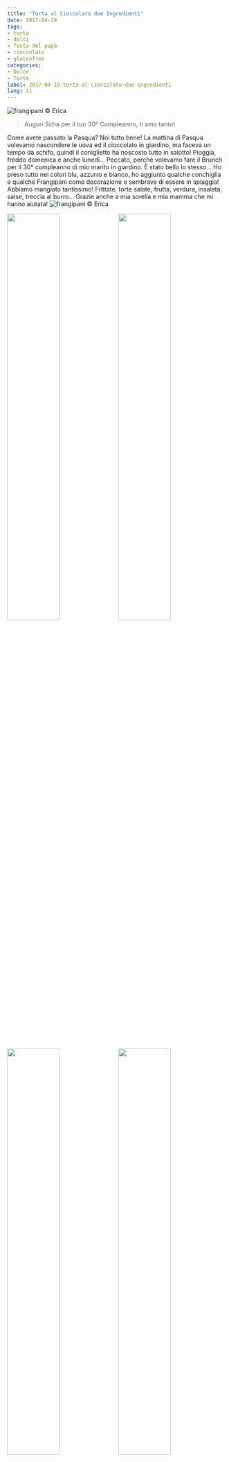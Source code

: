 ```yaml
---
title: "Torta al Cioccolato due Ingredienti"
date: 2017-04-19
tags:
- torta
- dolci
- festa del papà
- cioccolato
- glutenfree
categories:
- Dolce
- Torte
label: 2017-04-19-torta-al-cioccolato-due-ingredienti
lang: it
---
```

![](header.jpg "frangipani © Erica")

> Auguri Scha per il tuo 30° Compleanno, ti amo tanto!

Come avete passato la Pasqua? Noi tutto bene! La mattina di Pasqua volevamo nascondere le uova ed il cioccolato in giardino, ma faceva un tempo da schifo, quindi il coniglietto ha noscosto tutto in salotto! Pioggia, freddo domenica e anche lunedì... Peccato, perché volevamo fare il Brunch per il 30° compleanno di mio marito in giardino. È stato bello lo stesso... Ho preso tutto nei colori blu, azzurro e bianco, ho aggiunto qualche conchiglia e qualche Frangipani come decorazione e sembrava di essere in spiaggia! Abbiamo mangiato tantissimo! Frittate, torte salate, frutta, verdura, insalata, salse, treccia al burro... Grazie anche a mia sorella e mia mamma che mi hanno aiutata!
![](brunch1.jpg "frangipani © Erica")


<p>
  <div style="width: 100%; margin-bottom: ">
    <img style="float: left; width: 49%; margin-right: 1%" src="brunch2.jpg" alt="" title="frangipani © Erica" />
    <img style="float: left; width: 49%; margin-left: 1%" src="brunch3.jpg" alt="" title="frangipani © Erica" />
    <div style="clear: both"></div>
  </div>
</p>

<p>
  <div style="width: 100%">
    <img style="float: left; width: 49%; margin-right: 1%" src="brunch4.jpg" alt="" title="frangipani © Erica" />
    <img style="float: left; width: 49%; margin-left: 1%" src="brunch5.jpg" alt="" title="frangipani © Erica" />
    <div style="clear: both"></div>
  </div>
</p>

E finalmente sono riuscita a fare la Fluffosa al Limone, era talmente alta che ho dovuto mettere tre bicchieri sotto i piedini, altrimenti la torta toccava... Una nuvola al limone!
![](fluffosa.jpg "frangipani © Erica")

Ma torniamo a parlare di questa torta al cioccolato... Si avete letto bene, questa torta è fatta con soli due ingredienti: il cioccolato e le uova! La ricetta l'ho vista in TV ed è di "Sweet & Easy, Enie backt". Non so voi, ma noi abbiamo ricevuto un sacco di cioccolato... Una parte la congelo per avere sempre del cioccolato in casa per le torte o i muffin ed il resto cerco di smaltirlo così, con le torte al cioccolato. Questa è geniale perché si prepara in un attimo! La torta si sicoglie in bocca... come mangiare del cioccolato morbido, cremoso! Dunque, il cioccolato migliore per questa torta sarebbe quello fondente di buona qualità, ma spesso a Pasqua riceviamo il cioccolato al latte. Viene buona anche col cioccolato al latte, solo un po' dolce. Volendo potete mischiare quello al latte con quello fondente... Questa torta si mantiene anche fino a 4 giorni se chiusa bene. Ecco qui, la mia prima proposta per smaltire un po' di cioccolato, prossima settimana ve ne propongo un'altra... Poi però mi dedico finalmente al rabarbaro! Non vedo l'ora...

<div id="wrapper" style="text-align: center">
  <div id="yourdiv" style="display: inline-block;">
    <div class="ingredients">
      <div class="ingredients-title">Ingredienti</div>
      <table>
        <tbody>
          <tr>          
            <td>250gr</td>
            <td>cioccolato fondente</td>
          </tr>
          <tr>
            <td>3</td>
            <td>uova</td>
          </tr>
        </tbody>
      </table>
      <br></br>
      <i class="pull-right" style="font-size: 80%;">per uno stampo da 20cm</i>
    </div>
  </div>
</div>


<h3>
  <font color="grey">
    <i class="fa fa-cogs"></i>
  </font> Preparazione
</h3>

Fate sciogliere a Bagnomaria il cioccolato, poi fatelo raffreddare per qualche minuto. Separate le uova e montate a neve gli albumi con un pizzico di sale. A questo punto aggiungete i tuorli nel cioccolato e mescolate. Il composto diventerà bello denso. Adesso aggiungete piano piano anche gli albumi mescolando con un movimento dall'alto verso il basso. Versate il composto in una teglia da 20cm precedentemente imburrata ed infarinata con del cacao amaro.
![](teglia.jpg "frangipani © Erica")

Infornate la torta nel forno preriscaldato a 170°C statico per 30-40min. Fatela raffreddare e prima di servirla, spolveratela con dello zucchero a velo o con del cacao amaro.
![](risultato1.jpg "frangipani © Erica")

![](risultato2.jpg "frangipani © Erica")

![](risultato3.jpg "frangipani © Erica")

![](risultato4.jpg "frangipani © Erica")


<h4>Buon appetito
  <font color="red">
    <i class="fa fa-smile-o"></i>
  </font>
</h4>
